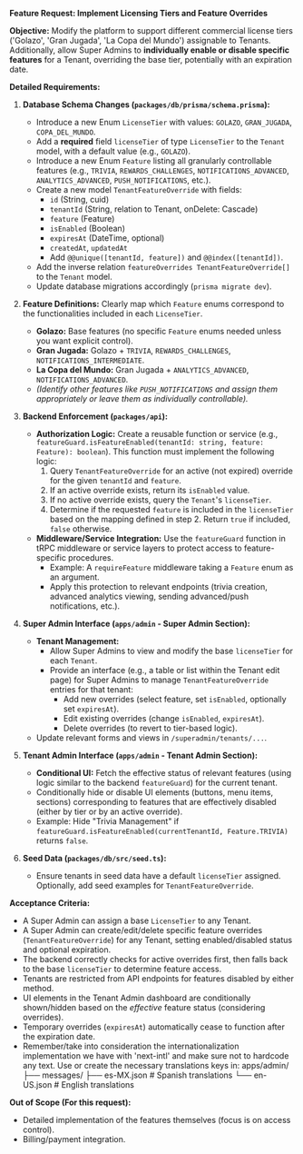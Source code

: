 **Feature Request: Implement Licensing Tiers and Feature Overrides**

**Objective:**
Modify the platform to support different commercial license tiers ('Golazo', 'Gran Jugada', 'La Copa del Mundo') assignable to Tenants. Additionally, allow Super Admins to **individually enable or disable specific features** for a Tenant, overriding the base tier, potentially with an expiration date.

**Detailed Requirements:**

1.  **Database Schema Changes (`packages/db/prisma/schema.prisma`):**
    * Introduce a new Enum `LicenseTier` with values: `GOLAZO`, `GRAN_JUGADA`, `COPA_DEL_MUNDO`.
    * Add a **required** field `licenseTier` of type `LicenseTier` to the `Tenant` model, with a default value (e.g., `GOLAZO`).
    * Introduce a new Enum `Feature` listing all granularly controllable features (e.g., `TRIVIA`, `REWARDS_CHALLENGES`, `NOTIFICATIONS_ADVANCED`, `ANALYTICS_ADVANCED`, `PUSH_NOTIFICATIONS`, etc.).
    * Create a new model `TenantFeatureOverride` with fields:
        * `id` (String, cuid)
        * `tenantId` (String, relation to Tenant, onDelete: Cascade)
        * `feature` (Feature)
        * `isEnabled` (Boolean)
        * `expiresAt` (DateTime, optional)
        * `createdAt`, `updatedAt`
        * Add `@@unique([tenantId, feature])` and `@@index([tenantId])`.
    * Add the inverse relation `featureOverrides TenantFeatureOverride[]` to the `Tenant` model.
    * Update database migrations accordingly (`prisma migrate dev`).

2.  **Feature Definitions:**
    Clearly map which `Feature` enums correspond to the functionalities included in each `LicenseTier`.
    * **Golazo:** Base features (no specific `Feature` enums needed unless you want explicit control).
    * **Gran Jugada:** Golazo + `TRIVIA`, `REWARDS_CHALLENGES`, `NOTIFICATIONS_INTERMEDIATE`.
    * **La Copa del Mundo:** Gran Jugada + `ANALYTICS_ADVANCED`, `NOTIFICATIONS_ADVANCED`.
    * *(Identify other features like `PUSH_NOTIFICATIONS` and assign them appropriately or leave them as individually controllable).*

3.  **Backend Enforcement (`packages/api`):**
    * **Authorization Logic:** Create a reusable function or service (e.g., `featureGuard.isFeatureEnabled(tenantId: string, feature: Feature): boolean`). This function must implement the following logic:
        1.  Query `TenantFeatureOverride` for an active (not expired) override for the given `tenantId` and `feature`.
        2.  If an active override exists, return its `isEnabled` value.
        3.  If no active override exists, query the `Tenant`'s `licenseTier`.
        4.  Determine if the requested `feature` is included in the `licenseTier` based on the mapping defined in step 2. Return `true` if included, `false` otherwise.
    * **Middleware/Service Integration:** Use the `featureGuard` function in tRPC middleware or service layers to protect access to feature-specific procedures.
        * Example: A `requireFeature` middleware taking a `Feature` enum as an argument.
        * Apply this protection to relevant endpoints (trivia creation, advanced analytics viewing, sending advanced/push notifications, etc.).

4.  **Super Admin Interface (`apps/admin` - Super Admin Section):**
    * **Tenant Management:**
        * Allow Super Admins to view and modify the base `licenseTier` for each `Tenant`.
        * Provide an interface (e.g., a table or list within the Tenant edit page) for Super Admins to manage `TenantFeatureOverride` entries for that tenant:
            * Add new overrides (select feature, set `isEnabled`, optionally set `expiresAt`).
            * Edit existing overrides (change `isEnabled`, `expiresAt`).
            * Delete overrides (to revert to tier-based logic).
    * Update relevant forms and views in `/superadmin/tenants/...`.

5.  **Tenant Admin Interface (`apps/admin` - Tenant Admin Section):**
    * **Conditional UI:** Fetch the effective status of relevant features (using logic similar to the backend `featureGuard`) for the current tenant.
    * Conditionally hide or disable UI elements (buttons, menu items, sections) corresponding to features that are effectively disabled (either by tier or by an active override).
    * Example: Hide "Trivia Management" if `featureGuard.isFeatureEnabled(currentTenantId, Feature.TRIVIA)` returns `false`.

6.  **Seed Data (`packages/db/src/seed.ts`):**
    * Ensure tenants in seed data have a default `licenseTier` assigned. Optionally, add seed examples for `TenantFeatureOverride`.

**Acceptance Criteria:**

* A Super Admin can assign a base `LicenseTier` to any Tenant.
* A Super Admin can create/edit/delete specific feature overrides (`TenantFeatureOverride`) for any Tenant, setting enabled/disabled status and optional expiration.
* The backend correctly checks for active overrides first, then falls back to the base `licenseTier` to determine feature access.
* Tenants are restricted from API endpoints for features disabled by either method.
* UI elements in the Tenant Admin dashboard are conditionally shown/hidden based on the *effective* feature status (considering overrides).
* Temporary overrides (`expiresAt`) automatically cease to function after the expiration date.
* Remember/take into consideration the internationalization implementation we have with 'next-intl' and make sure not to hardcode any text. Use or create the necessary translations keys in:
apps/admin/
├── messages/
├── es-MX.json # Spanish translations
└── en-US.json # English translations

**Out of Scope (For this request):**
* Detailed implementation of the features themselves (focus is on access control).
* Billing/payment integration.
